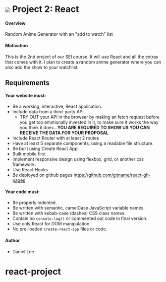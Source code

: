 # ![](https://ga-dash.s3.amazonaws.com/production/assets/logo-9f88ae6c9c3871690e33280fcf557f33.png) Project 2: React

#### Overview

Random Anime Generator with an "add to watch" list


#### Motivation
This is the 2nd project of our SEI course.  It will use React and all the extras that comes with it.  I plan to create a random anime generator where you can also add the show to your watchlist.

## Requirements

#### Your website must:

- Be a working, interactive, React application.
- Include data from a third-party API.
  - TRY OUT your API in the browser by making an fetch request before you get too emotionally invested in it, to make sure it works the way you think it does...**YOU ARE REQUIRED TO SHOW US YOU CAN RECEIVE THE DATA FOR YOUR PROPOSAL**
- Include React Router with at least 2 routes
- Have at least 5 separate components, using a readable file structure.
- Be built using Create React App.
- Built mobile first
- Implement responsive design using flexbox, grid, or another css framework.
- Use React Hooks
- Be deployed on github pages https://github.com/gitname/react-gh-pages


#### Your code must:

- Be properly indented.
- Be written with semantic, camelCase JavaScript variable names.
- Be written with kebab-case (dashes) CSS class names.
- Contain no `console.log()` or commented out code in final version.
- Use only React for DOM manipulation.
- No pre-loaded `create-react-app` files or code.


#### Author
- Daniel Lee
# react-project
